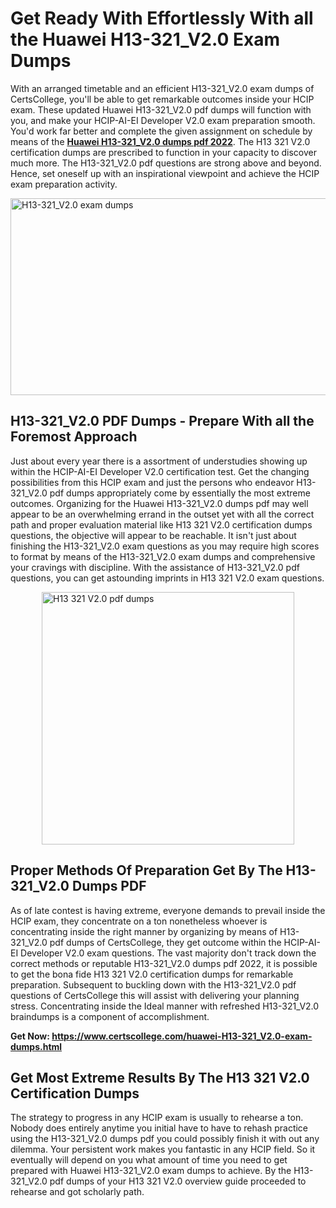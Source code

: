 <h1><strong>Get Ready With Effortlessly With all the Huawei H13-321_V2.0 Exam Dumps&nbsp;</strong></h1>
<p><span style="font-weight: 400;">With an arranged timetable and an efficient  H13-321_V2.0 exam dumps of CertsCollege, you'll be able to get remarkable outcomes inside your HCIP exam. These updated Huawei H13-321_V2.0 pdf dumps will function with you, and make your HCIP-AI-EI Developer V2.0 exam preparation smooth. You'd work far better and complete the given assignment on schedule by means of the <strong><a href="https://www.certscollege.com/huawei-H13-321_V2.0-exam-dumps.html">Huawei H13-321_V2.0 dumps pdf 2022</a></strong>. The H13 321 V2.0 certification dumps are prescribed to function in your capacity to discover much more. The  H13-321_V2.0 pdf questions are strong above and beyond. Hence, set oneself up with an inspirational viewpoint and achieve the HCIP exam preparation activity.&nbsp;</span></p>
<p><span style="font-weight: 400;"><img style="display: block; margin-left: auto; margin-right: auto;" src="https://i.ibb.co/CPDK3ps/Yellow-and-Blue-Initiative-Blog-Banner.png" alt="H13-321_V2.0 exam dumps" width="559" height="315" /></span></p>
<h2><strong>H13-321_V2.0 PDF Dumps - Prepare With all the Foremost Approach</strong></h2>
<p><span style="font-weight: 400;">Just about every year there is a assortment of understudies showing up within the HCIP-AI-EI Developer V2.0 certification test. Get the changing possibilities from this HCIP exam and just the persons who endeavor H13-321_V2.0 pdf dumps appropriately come by essentially the most extreme outcomes. Organizing for the Huawei H13-321_V2.0 dumps pdf may well appear to be an overwhelming errand in the outset yet with all the correct path and proper evaluation material like H13 321 V2.0 certification dumps questions, the objective will appear to be reachable. It isn't just about finishing the H13-321_V2.0 exam questions as you may require high scores to format by means of the H13-321_V2.0 exam dumps and comprehensive your cravings with discipline. With the assistance of H13-321_V2.0 pdf questions, you can get astounding imprints in H13 321 V2.0 exam questions.</span></p>
<p><span style="font-weight: 400;"><a href="https://tinyurl.com/yc7tcus3"><img style="display: block; margin-left: auto; margin-right: auto;" src="https://i.ibb.co/9tMrhdY/Teacher-Appreciation-Invitation.png" alt="H13 321 V2.0 pdf dumps " width="404" height="404" /></a></span></p>
<h2><strong>Proper Methods Of Preparation Get By The H13-321_V2.0 Dumps PDF</strong></h2>
<p><span style="font-weight: 400;">As of late contest is having extreme, everyone demands to prevail inside the HCIP exam, they concentrate on a ton nonetheless whoever is concentrating inside the right manner by organizing by means of H13-321_V2.0 pdf dumps of CertsCollege, they get outcome within the HCIP-AI-EI Developer V2.0 exam questions. The vast majority don't track down the correct methods or reputable H13-321_V2.0 dumps pdf 2022, it is possible to get the bona fide H13 321 V2.0 certification dumps for remarkable preparation. Subsequent to buckling down with the  H13-321_V2.0 pdf questions of CertsCollege this will assist with delivering your planning stress. Concentrating inside the Ideal manner with refreshed H13-321_V2.0 braindumps is a component of accomplishment.</span></p>
<p><span style="font-weight: 400;"><strong>Get Now: <a href="https://www.certscollege.com/huawei-H13-321_V2.0-exam-dumps.html">https://www.certscollege.com/huawei-H13-321_V2.0-exam-dumps.html</a></strong></span></p>
<h2><strong>Get Most Extreme Results By The H13 321 V2.0 Certification Dumps</strong></h2>
<p><span style="font-weight: 400;">The strategy to progress in any HCIP exam is usually to rehearse a ton. Nobody does entirely anytime you initial have to have to rehash practice using the H13-321_V2.0 dumps pdf you could possibly finish it with out any dilemma. Your persistent work makes you fantastic in any HCIP field. So it eventually will depend on you what amount of time you need to get prepared with Huawei H13-321_V2.0 exam dumps to achieve. By the H13-321_V2.0 pdf dumps of your H13 321 V2.0 overview guide proceeded to rehearse and got scholarly path.</span></p>
